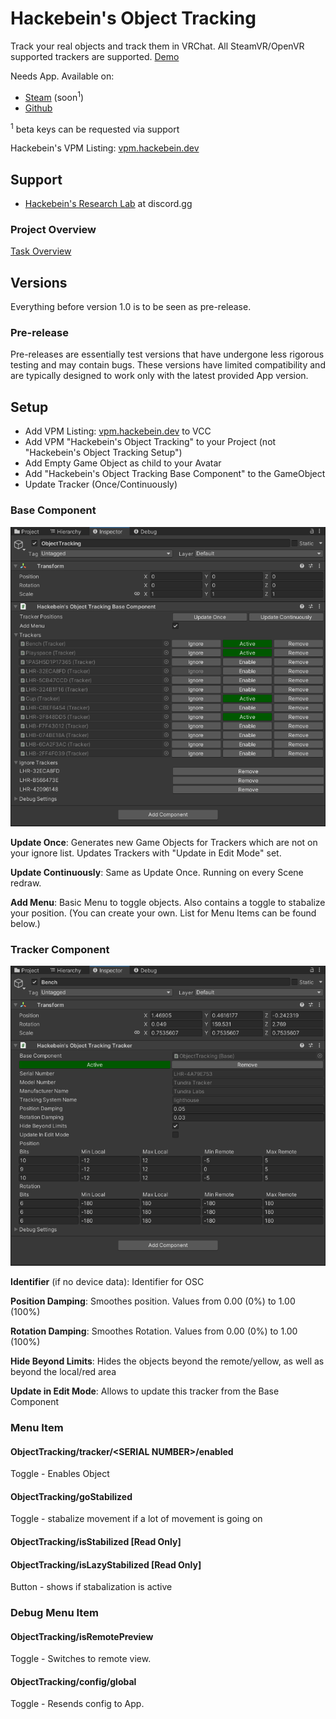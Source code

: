 # Hackebein's Object Tracking
Track your real objects and track them in VRChat. All SteamVR/OpenVR supported trackers are supported. [Demo](https://x.com/Hackebein/status/1817729114142343460)

Needs App. Available on:
* [Steam](https://store.steampowered.com/app/3140770) (soon<sup>1</sup>)
* [Github](https://github.com/Hackebein/Object-Tracking-App/releases)

<sup>1</sup> beta keys can be requested via support

Hackebein's VPM Listing: [vpm.hackebein.dev](https://vpm.hackebein.dev)

## Support
* [Hackebein's Research Lab](https://discord.gg/AqCwGqqQmW) at discord.gg

### Project Overview
[Task Overview](https://github.com/users/Hackebein/projects/4)

## Versions
Everything before version 1.0 is to be seen as pre-release.

### Pre-release
Pre-releases are essentially test versions that have undergone less rigorous testing and may contain bugs. These versions have limited compatibility and are typically designed to work only with the latest provided App version.

## Setup
* Add VPM Listing: [vpm.hackebein.dev](https://vpm.hackebein.dev) to VCC
* Add VPM "Hackebein's Object Tracking" to your Project (not "Hackebein's Object Tracking Setup")
* Add Empty Game Object as child to your Avatar
* Add "Hackebein's Object Tracking Base Component" to the GameObject
* Update Tracker (Once/Continuously)

### Base Component
![Base Component](Docs/base_component.png)

**Update Once**: Generates new Game Objects for Trackers which are not on your ignore list. Updates Trackers with "Update in Edit Mode" set.

**Update Continuously**: Same as Update Once. Running on every Scene redraw.

**Add Menu**: Basic Menu to toggle objects. Also contains a toggle to stabalize your position. (You can create your own. List for Menu Items can be found below.)

### Tracker Component
![Tracker Component](Docs/tracker_component.png)

**Identifier** (if no device data): Identifier for OSC

**Position Damping**: Smoothes position. Values from 0.00 (0%) to 1.00 (100%)

**Rotation Damping**: Smoothes Rotation. Values from 0.00 (0%) to 1.00 (100%)

**Hide Beyond Limits**: Hides the objects beyond the remote/yellow, as well as beyond the local/red area

**Update in Edit Mode**: Allows to update this tracker from the Base Component

### Menu Item
#### ObjectTracking/tracker/\<SERIAL NUMBER\>/enabled
Toggle - Enables Object

#### ObjectTracking/goStabilized
Toggle - stabalize movement if a lot of movement is going on

#### ObjectTracking/isStabilized [Read Only]
#### ObjectTracking/isLazyStabilized [Read Only]
Button - shows if stabalization is active

### Debug Menu Item
#### ObjectTracking/isRemotePreview
Toggle - Switches to remote view.

#### ObjectTracking/config/global
Toggle - Resends config to App.
